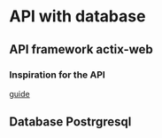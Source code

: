 # API with database

## API framework actix-web

### Inspiration for the API
[guide](https://medium.com/swlh/build-your-first-rest-api-using-rust-language-and-actix-framework-8f827175b30f)

## Database Postrgresql